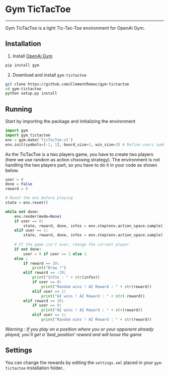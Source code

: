 # Gym TicTacToe
---------
Gym TicTacToe is a light Tic-Tac-Toe environment for OpenAI Gym.

## Installation
1. Install [OpenAi Gym](https://github.com/openai/gym)
```bash
pip install gym
```

2. Download and install `gym-tictactoe`
```bash
git clone https://github.com/ClementRomac/gym-tictactoe
cd gym-tictactoe
python setup.py install
```

## Running
Start by importing the package and initializing the environment
```python
import gym
import gym_tictactoe
env = gym.make('TicTacToe-v1')  
env.init(symbols=[-1, 1], board_size=3, win_size=3) # Define users symbols
```

As the TicTacToe is a two players game, you have to create two players (here we use random as action choosing strategy). The environment is not handling the two players part, so you have to do it in your code as shown below.
```python
user = 0
done = False
reward = 0

# Reset the env before playing
state = env.reset()

while not done:
    env.render(mode=None)
    if user == 0:
        state, reward, done, infos = env.step(env.action_space.sample(), -1)
    elif user == 1:
        state, reward, done, infos = env.step(env.action_space.sample(), 1)
       
    # If the game isn't over, change the current player
    if not done:
        user = 0 if user == 1 else 1
    else :
        if reward == 10:
            print("Draw !")
        elif reward == -20:
            print("Infos : " + str(infos))
            if user == 0:
                print("Random wins ! AI Reward : " + str(reward))
            elif user == 1:
                print("AI wins ! AI Reward : " + str(-reward))
        elif reward == 20:
            if user == 0:
                print("AI wins ! AI Reward : " + str(reward))
            elif user == 1:
                print("Random wins ! AI Reward : " + str(reward))
```

*Warning : If you play on a position where you or your opponent already played, you'll get a 'bad_position' reward and will loose the game*

## Settings
You can change the rewards by editing the `settings.xml` placed in your `gym-tictactoe` installation folder..
